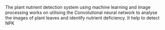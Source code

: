 The plant nutrient detection system using machine learning and image processing works on utilising the Convolutional neural network to analyse the images of plant leaves and identify nutrient deficiency. It help to detect NPK
